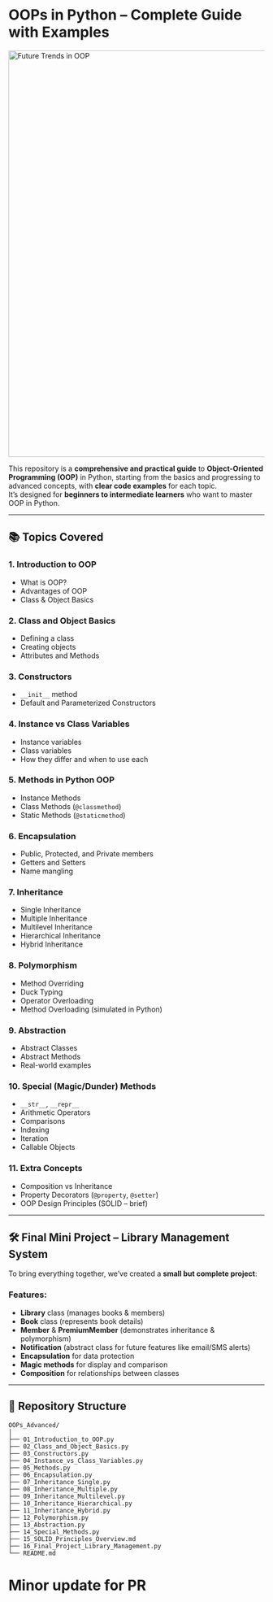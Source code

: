# OOPs in Python – Complete Guide with Examples

<img src="https://algorithmman.com/wp-content/uploads/2024/07/Future-Trends-in-Object-Oriented-Programming.gif" alt="Future Trends in OOP" width="800">

This repository is a **comprehensive and practical guide** to **Object-Oriented Programming (OOP)** in Python, starting from the basics and progressing to advanced concepts, with **clear code examples** for each topic.  
It’s designed for **beginners to intermediate learners** who want to master OOP in Python.

---

## 📚 Topics Covered

### **1. Introduction to OOP**
- What is OOP?
- Advantages of OOP
- Class & Object Basics

### **2. Class and Object Basics**
- Defining a class
- Creating objects
- Attributes and Methods

### **3. Constructors**
- `__init__` method
- Default and Parameterized Constructors

### **4. Instance vs Class Variables**
- Instance variables
- Class variables
- How they differ and when to use each

### **5. Methods in Python OOP**
- Instance Methods
- Class Methods (`@classmethod`)
- Static Methods (`@staticmethod`)

### **6. Encapsulation**
- Public, Protected, and Private members
- Getters and Setters
- Name mangling

### **7. Inheritance**
- Single Inheritance
- Multiple Inheritance
- Multilevel Inheritance
- Hierarchical Inheritance
- Hybrid Inheritance

### **8. Polymorphism**
- Method Overriding
- Duck Typing
- Operator Overloading
- Method Overloading (simulated in Python)

### **9. Abstraction**
- Abstract Classes
- Abstract Methods
- Real-world examples

### **10. Special (Magic/Dunder) Methods**
- `__str__`, `__repr__`
- Arithmetic Operators
- Comparisons
- Indexing
- Iteration
- Callable Objects

### **11. Extra Concepts**
- Composition vs Inheritance
- Property Decorators (`@property`, `@setter`)
- OOP Design Principles (SOLID – brief)

---

## 🛠 Final Mini Project – Library Management System
To bring everything together, we’ve created a **small but complete project**:

### **Features:**
- **Library** class (manages books & members)
- **Book** class (represents book details)
- **Member** & **PremiumMember** (demonstrates inheritance & polymorphism)
- **Notification** (abstract class for future features like email/SMS alerts)
- **Encapsulation** for data protection
- **Magic methods** for display and comparison
- **Composition** for relationships between classes

---

## 📂 Repository Structure

```
OOPs_Advanced/
│
├── 01_Introduction_to_OOP.py
├── 02_Class_and_Object_Basics.py
├── 03_Constructors.py
├── 04_Instance_vs_Class_Variables.py
├── 05_Methods.py
├── 06_Encapsulation.py
├── 07_Inheritance_Single.py
├── 08_Inheritance_Multiple.py
├── 09_Inheritance_Multilevel.py
├── 10_Inheritance_Hierarchical.py
├── 11_Inheritance_Hybrid.py
├── 12_Polymorphism.py
├── 13_Abstraction.py
├── 14_Special_Methods.py
├── 15_SOLID_Principles_Overview.md
├── 16_Final_Project_Library_Management.py
└── README.md
```
# Minor update for PR
